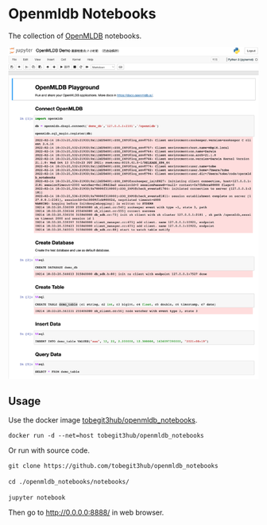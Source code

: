 # Openmldb Notebooks

The collection of [OpenMLDB](https://github.com/4paradigm/openmldb) notebooks.

![](./images/openmldb_demo.png)

## Usage

Use the docker image [tobegit3hub/openmldb_notebooks](https://hub.docker.com/repository/docker/tobegit3hub/openmldb_notebooks).

```
docker run -d --net=host tobegit3hub/openmldb_notebooks
```

Or run with source code.

```
git clone https://github.com/tobegit3hub/openmldb_notebooks

cd ./openmldb_notebooks/notebooks/

jupyter notebook
```

Then go to <http://0.0.0.0:8888/> in web browser.
